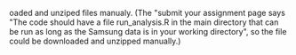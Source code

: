 oaded and unziped files manualy.  (The "submit your assignment page says "The code should have a file run_analysis.R in the main directory that can be run as long as the Samsung data is in your working directory", so the file could be downloaded and unzipped manually.)
